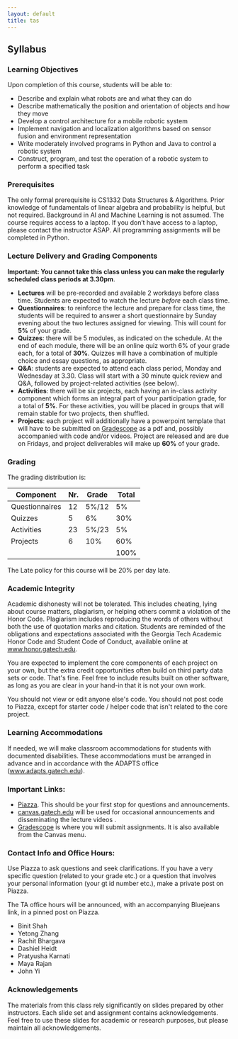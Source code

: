 ```yaml
---
layout: default
title: tas
---
```


## Syllabus

### Learning Objectives
Upon completion of this course, students will be able to:
* Describe and explain what robots are and what they can do
* Describe mathematically the position and orientation of objects and how they move 
* Develop a control architecture for a mobile robotic system 
* Implement navigation and localization algorithms based on sensor fusion and environment representation 
* Write moderately involved programs in Python and Java to control a robotic system 
* Construct, program, and test the operation of a robotic system to perform a specified task

### Prerequisites
The only formal prerequisite is CS1332 Data Structures & Algorithms. Prior knowledge of fundamentals of linear algebra and probability is helpful, but not required.  Background in AI and Machine Learning is not assumed.
The course requires access to a laptop.  If you don’t have access to a laptop, please contact the instructor ASAP.  All programming assignments will be completed in Python.
### Lecture Delivery and Grading Components

**Important: You cannot take this class unless you can make the regularly scheduled class periods at 3.30pm**.

- **Lectures** will be pre-recorded and available 2 workdays before class time. Students are expected to watch the lecture *before* each class time.
- **Questionnaires**: to reinforce the lecture and prepare for class time, the students will be required to answer a short questionnaire by Sunday evening about the two lectures assigned for viewing. This will count for **5%** of your grade.
- **Quizzes**: there will be 5 modules, as indicated on the schedule. At the end of each module, there will be an online quiz worth 6% of your grade each, for a total of **30%**. Quizzes will have a combination of multiple choice and essay questions, as appropriate.
- **Q&A**: students are expected to attend each class period, Monday and Wednesday at 3.30. Class will start with a 30 minute quick review and Q&A, followed by project-related activities (see below).
- **Activities**: there will be six projects, each having an in-class activity component which forms an integral part of your participation grade, for a total of **5%**. For these activities, you will be placed in groups that will remain stable for two projects, then shuffled.
- **Projects**: each project will additionally have a powerpoint template that will have to be submitted on [Gradescope](https://www.gradescope.com/courses/228128) as a pdf and, possibly accompanied with code and/or videos. Project are released and are due on Fridays, and project deliverables will make up **60%** of your grade.

### Grading
The grading distribution is:

| Component      | Nr. | Grade | Total |
|----------------|-----|-------|-------|
| Questionnaires | 12  | 5%/12 |   5%  |
| Quizzes        | 5   | 6%    |  30%  |
| Activities     | 23  | 5%/23 |   5%  |
| Projects       | 6   | 10%   |  60%  |
|                |     |       | 100%  |

The Late policy for this course will be 20% per day late.

### Academic Integrity
Academic dishonesty will not be tolerated. This includes cheating, lying about course matters, plagiarism, or helping others commit a violation of the Honor Code. Plagiarism includes reproducing the words of others without both the use of quotation marks and citation. Students are reminded of the obligations and expectations associated with the Georgia Tech Academic Honor Code and Student Code of Conduct, available online at www.honor.gatech.edu. 

You are expected to implement the core components of each project on your own, but the extra credit opportunities often build on third party data sets or code. That's fine. Feel free to include results built on other software, as long as you are clear in your hand-in that it is not your own work.

You should not view or edit anyone else's code. You should not post code to Piazza, except for starter code / helper code that isn't related to the core project.

### Learning Accommodations
If needed, we will make classroom accommodations for students with documented disabilities. These accommodations must be arranged in advance and in accordance with the ADAPTS office (www.adapts.gatech.edu).

### Important Links:
* [Piazza](https://piazza.com/class/kjt7ct7gaf52e1). This should be your first stop for questions and announcements.
* [canvas.gatech.edu](https://canvas.gatech.edu/) will be used for occasional announcements and disseminating the lecture videos .
* [Gradescope](https://www.gradescope.com/courses/228128) is where you will submit assignments. It is also available from the Canvas menu.

### Contact Info and Office Hours:
Use Piazza to ask questions and seek clarifications. If you have a very specific question (related to your grade etc.) or a question that involves your personal information (your gt id number etc.), make a private post on Piazza.

The TA office hours will be announced, with an accompanying Bluejeans link, in a pinned post on Piazza.

* Binit Shah
* Yetong Zhang
* Rachit Bhargava
* Dashiel Heidt
* Pratyusha Karnati
* Maya Rajan
* John Yi

### Acknowledgements
The materials from this class rely significantly on slides prepared by other instructors. Each slide set and assignment contains acknowledgements. Feel free to use these slides for academic or research purposes, but please maintain all acknowledgements.
